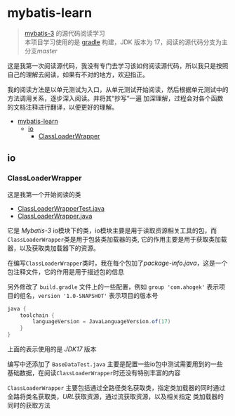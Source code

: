 # mybatis-learn

> [mybatis-3](https://github.com/mybatis/mybatis-3) 的源代码阅读学习<br>
> 本项目学习使用的是 [gradle](https://gradle.org/) 构建，JDK 版本为 17，阅读的源代码分支为主分支*master*

这是我第一次阅读源代码，我没有专门去学习该如何阅读源代码，所以我只是按照自己的理解去阅读，如果有不对的地方，欢迎指正。

我的阅读方法是以单元测试为入口，从单元测试开始阅读，然后根据单元测试中的方法调用关系，逐步深入阅读。并将其“抄写”一遍
加深理解，过程会对各个函数的文档注释进行翻译，以便更好的理解。

<!-- TOC -->
* [mybatis-learn](#mybatis-learn)
  * [io](#io)
    * [ClassLoaderWrapper](#classloaderwrapper)
<!-- TOC -->

## io

### ClassLoaderWrapper

这是我第一个开始阅读的类

* [ClassLoaderWrapperTest.java](src/test/java/com/ahogek/ibatis/io/ClassLoaderWrapperTest.java)
* [ClassLoaderWrapper.java](src/main/java/com/ahogek/ibatis/io/ClassLoaderWrapper.java)

它是 *Mybatis-3* io模块下的类，io模块主要是用于读取资源相关工具的包，而`ClassLoaderWrapper`类是用于包装类加载器的类,
它的作用主要是用于获取类加载器，以及获取类加载器下的资源。

在编写`ClassLoaderWrapper`类时，我在每个包加了*package-info.java*，这是一个包注释文件，它的作用是用于描述包的信息

另外修改了 `build.gradle` 文件上的一些配置，例如 `group 'com.ahogek'` 表示项目的组名，`version '1.0-SNAPSHOT'` 表示项目的版本号

```groovy
java {
    toolchain {
        languageVersion = JavaLanguageVersion.of(17)
    }
}
```

上面的表示使用的是 *JDK17* 版本

编写中还添加了 `BaseDataTest.java` 主要是配置一些io包中测试需要用到的一些基础数据，在阅读`ClassLoaderWrapper`时还没有特别丰富的内容

`ClassLoaderWrapper` 主要包括通过全路径类名获取类，指定类加载器的同时通过全路将类名获取类，*URL*获取资源，通过流获取资源，以及相关指定
类加载器的同时的获取方法